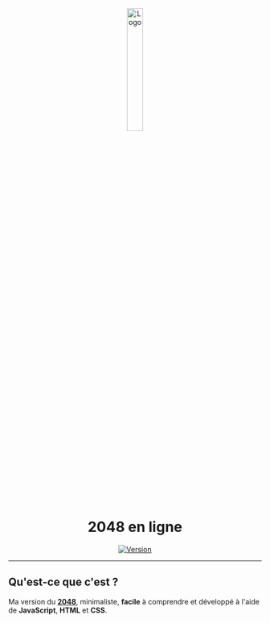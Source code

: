 <div align="center">
  <a href="https://2048.sylvain.pro"><img src="https://2048.sylvain.pro/assets/images/logo.png" alt="Logo" width="25%" height="auto"/></a>

  # 2048 en ligne
  [![Version](https://custom-icon-badges.demolab.com/badge/Version%20:-v1.1.0-6479ee?logo=2048.sylvain.pro&labelColor=23272A)](https://github.com/20syldev/2048/releases/latest)
</div>

---

## Qu'est-ce que c'est ?

Ma version du **[2048](https://2048.sylvain.pro)**, minimaliste, **facile** à comprendre et développé à l'aide de **JavaScript**, **HTML** et **CSS**.
